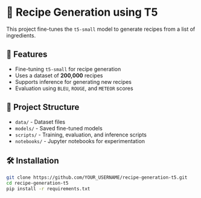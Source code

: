 # 🍳 Recipe Generation using T5

This project fine-tunes the `t5-small` model to generate recipes from a list of ingredients.

## 📌 Features
- Fine-tuning `t5-small` for recipe generation
- Uses a dataset of **200,000** recipes
- Supports inference for generating new recipes
- Evaluation using `BLEU`, `ROUGE`, and `METEOR` scores

## 📂 Project Structure
- `data/` - Dataset files
- `models/` - Saved fine-tuned models
- `scripts/` - Training, evaluation, and inference scripts
- `notebooks/` - Jupyter notebooks for experimentation

## 🛠 Installation
```bash
git clone https://github.com/YOUR_USERNAME/recipe-generation-t5.git
cd recipe-generation-t5
pip install -r requirements.txt
